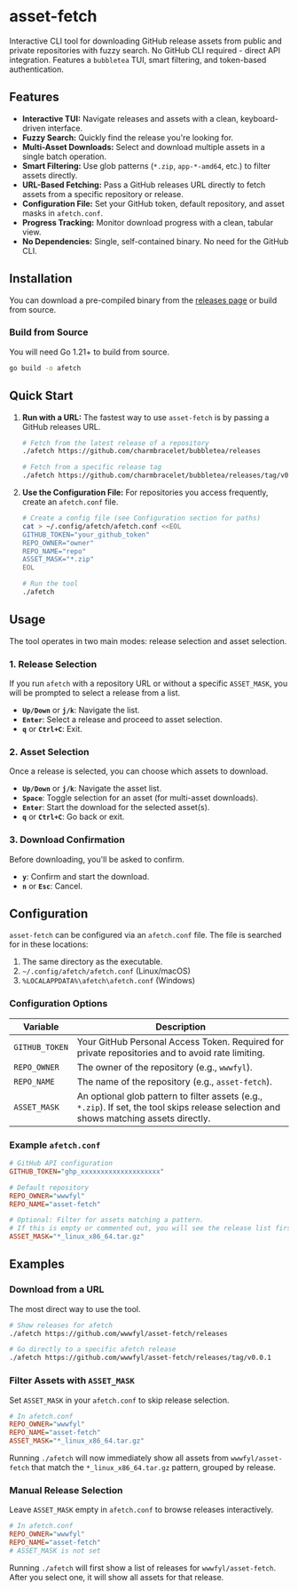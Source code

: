 # asset-fetch

Interactive CLI tool for downloading GitHub release assets from public and private repositories with fuzzy search. No GitHub CLI required - direct API integration. Features a `bubbletea` TUI, smart filtering, and token-based authentication.

## Features

-   **Interactive TUI:** Navigate releases and assets with a clean, keyboard-driven interface.
-   **Fuzzy Search:** Quickly find the release you're looking for.
-   **Multi-Asset Downloads:** Select and download multiple assets in a single batch operation.
-   **Smart Filtering:** Use glob patterns (`*.zip`, `app-*-amd64`, etc.) to filter assets directly.
-   **URL-Based Fetching:** Pass a GitHub releases URL directly to fetch assets from a specific repository or release.
-   **Configuration File:** Set your GitHub token, default repository, and asset masks in `afetch.conf`.
-   **Progress Tracking:** Monitor download progress with a clean, tabular view.
-   **No Dependencies:** Single, self-contained binary. No need for the GitHub CLI.

## Installation

You can download a pre-compiled binary from the [releases page](https://github.com/wwwfyl/asset-fetch/releases) or build from source.

### Build from Source

You will need Go 1.21+ to build from source.

```bash
go build -o afetch
```

## Quick Start

1.  **Run with a URL:** The fastest way to use `asset-fetch` is by passing a GitHub releases URL.

    ```bash
    # Fetch from the latest release of a repository
    ./afetch https://github.com/charmbracelet/bubbletea/releases

    # Fetch from a specific release tag
    ./afetch https://github.com/charmbracelet/bubbletea/releases/tag/v0.25.0
    ```

2.  **Use the Configuration File:** For repositories you access frequently, create an `afetch.conf` file.

    ```bash
    # Create a config file (see Configuration section for paths)
    cat > ~/.config/afetch/afetch.conf <<EOL
    GITHUB_TOKEN="your_github_token"
    REPO_OWNER="owner"
    REPO_NAME="repo"
    ASSET_MASK="*.zip"
    EOL

    # Run the tool
    ./afetch
    ```

## Usage

The tool operates in two main modes: release selection and asset selection.

### 1. Release Selection

If you run `afetch` with a repository URL or without a specific `ASSET_MASK`, you will be prompted to select a release from a list.

-   **`Up/Down`** or **`j/k`**: Navigate the list.
-   **`Enter`**: Select a release and proceed to asset selection.
-   **`q`** or **`Ctrl+C`**: Exit.

### 2. Asset Selection

Once a release is selected, you can choose which assets to download.

-   **`Up/Down`** or **`j/k`**: Navigate the asset list.
-   **`Space`**: Toggle selection for an asset (for multi-asset downloads).
-   **`Enter`**: Start the download for the selected asset(s).
-   **`q`** or **`Ctrl+C`**: Go back or exit.

### 3. Download Confirmation

Before downloading, you'll be asked to confirm.

-   **`y`**: Confirm and start the download.
-   **`n`** or **`Esc`**: Cancel.

## Configuration

`asset-fetch` can be configured via an `afetch.conf` file. The file is searched for in these locations:

1.  The same directory as the executable.
2.  `~/.config/afetch/afetch.conf` (Linux/macOS)
3.  `%LOCALAPPDATA%\afetch\afetch.conf` (Windows)

### Configuration Options

| Variable       | Description                                                                                                                             |
|----------------|-----------------------------------------------------------------------------------------------------------------------------------------|
| `GITHUB_TOKEN` | Your GitHub Personal Access Token. Required for private repositories and to avoid rate limiting.                                        |
| `REPO_OWNER`   | The owner of the repository (e.g., `wwwfyl`).                                                                                           |
| `REPO_NAME`    | The name of the repository (e.g., `asset-fetch`).                                                                                       |
| `ASSET_MASK`   | An optional glob pattern to filter assets (e.g., `*.zip`). If set, the tool skips release selection and shows matching assets directly. |

### Example `afetch.conf`

```ini
# GitHub API configuration
GITHUB_TOKEN="ghp_xxxxxxxxxxxxxxxxxxxx"

# Default repository
REPO_OWNER="wwwfyl"
REPO_NAME="asset-fetch"

# Optional: Filter for assets matching a pattern.
# If this is empty or commented out, you will see the release list first.
ASSET_MASK="*_linux_x86_64.tar.gz"

```

## Examples

### Download from a URL

The most direct way to use the tool.

```bash
# Show releases for afetch
./afetch https://github.com/wwwfyl/asset-fetch/releases

# Go directly to a specific afetch release
./afetch https://github.com/wwwfyl/asset-fetch/releases/tag/v0.0.1
```

### Filter Assets with `ASSET_MASK`

Set `ASSET_MASK` in your `afetch.conf` to skip release selection.

```ini
# In afetch.conf
REPO_OWNER="wwwfyl"
REPO_NAME="asset-fetch"
ASSET_MASK="*_linux_x86_64.tar.gz"
```

Running `./afetch` will now immediately show all assets from `wwwfyl/asset-fetch` that match the `*_linux_x86_64.tar.gz` pattern, grouped by release.

### Manual Release Selection

Leave `ASSET_MASK` empty in `afetch.conf` to browse releases interactively.

```ini
# In afetch.conf
REPO_OWNER="wwwfyl"
REPO_NAME="asset-fetch"
# ASSET_MASK is not set
```

Running `./afetch` will first show a list of releases for `wwwfyl/asset-fetch`. After you select one, it will show all assets for that release.
